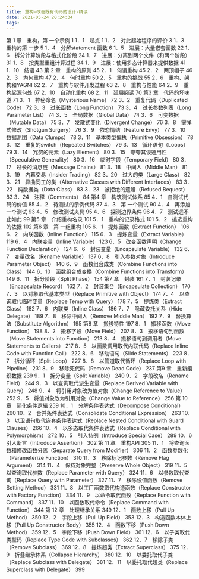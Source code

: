 ```yaml
---
title: 重构-改善既有代码的设计-精读
date: 2021-05-24 20:24:34
tags:
---
```

第 1 章　重构，第 一个示例 1
1．1　起点 1
1．2　对此起始程序的评价 3
1．3　重构的第 一步 5
1．4　分解statement 函数 6
1．5　进展：大量嵌套函数 22
1．6　拆分计算阶段与格式化阶段 24
1．7　进展：分离到两个文件（和两个阶段） 31
1．8　按类型重组计算过程 34
1．9　进展：使用多态计算器来提供数据 41
1．10　结语 43
第 2 章　重构的原则 45
2．1　何谓重构 45
2．2　两顶帽子 46
2．3　为何重构 47
2．4　何时重构 50
2．5　重构的挑战 55
2．6　重构、架构和YAGNI 62
2．7　重构与软件开发过程 63
2．8　重构与性能 64
2．9　重构起源何处 67
2．10　自动化重构 68
2．11　延展阅读 70
第3 章　代码的坏味道 71
3．1　神秘命名（Mysterious Name） 72
3．2　重复代码（Duplicated Code） 72
3．3　过长函数（Long Function） 73
3．4　过长参数列表（Long Parameter List） 74
3．5　全局数据（Global Data） 74
3．6　可变数据（Mutable Data） 75
3．7　发散式变化（Divergent Change） 76
3．8　霰弹式修改（Shotgun Surgery） 76
3．9　依恋情结（Feature Envy） 77
3．10　数据泥团（Data Clumps） 78
3．11　基本类型偏执（Primitive Obsession） 78
3．12　重复的switch（Repeated Switches） 79
3．13　循环语句（Loops） 79
3．14　冗赘的元素（Lazy Element） 80
3．15　夸夸其谈通用性（Speculative Generality） 80
3．16　临时字段（Temporary Field） 80
3．17　过长的消息链（Message Chains） 81
3．18　中间人（Middle Man） 81
3．19　内幕交易（Insider Trading） 82
3．20　过大的类（Large Class） 82
3．21　异曲同工的类（Alternative Classes with Different Interfaces） 83
3．22　纯数据类（Data Class） 83
3．23　被拒绝的遗赠（Refused Bequest） 83
3．24　注释（Comments） 84
第4 章　构筑测试体系 85
4．1　自测试代码的价值 85
4．2　待测试的示例代码 87
4．3　第 一个测试 90
4．4　再添加一个测试 93
4．5　修改测试夹具 95
4．6　探测边界条件 96
4．7　测试远不止如此 99
第5 章　介绍重构名录 101
5．1　重构的记录格式 101
5．2　挑选重构的依据 102
第6 章　第 一组重构 105
6．1　提炼函数（Extract Function） 106
6．2　内联函数（Inline Function） 115
6．3　提炼变量（Extract Variable） 119
6．4　内联变量（Inline Variable） 123
6．5　改变函数声明（Change Function Declaration） 124
6．6　封装变量（Encapsulate Variable） 132
6．7　变量改名（Rename Variable） 137
6．8　引入参数对象（Introduce Parameter Object） 140
6．9　函数组合成类（Combine Functions into Class） 144
6．10　函数组合成变换（Combine Functions into Transform） 149
6．11　拆分阶段（Split Phase） 154
第7 章　封装 161
7．1　封装记录（Encapsulate Record） 162
7．2　封装集合（Encapsulate Collection） 170
7．3　以对象取代基本类型（Replace Primitive with Object） 174
7．4　以查询取代临时变量（Replace Temp with Query） 178
7．5　提炼类（Extract Class） 182
7．6　内联类（Inline Class） 186
7．7　隐藏委托关系（Hide Delegate） 189
7．8　移除中间人（Remove Middle Man） 192
7．9　替换算法（Substitute Algorithm） 195
第8 章　搬移特性 197
8．1　搬移函数（Move Function） 198
8．2　搬移字段（Move Field） 207
8．3　搬移语句到函数（Move Statements into Function） 213
8．4　搬移语句到调用者（Move Statements to Callers） 217
8．5　以函数调用取代内联代码（Replace Inline Code with Function Call） 222
8．6　移动语句（Slide Statements） 223
8．7　拆分循环（Split Loop） 227
8．8　以管道取代循环（Replace Loop with Pipeline） 231
8．9　移除死代码（Remove Dead Code） 237
第9 章　重新组织数据 239
9．1　拆分变量（Split Variable） 240
9．2　字段改名（Rename Field） 244
9．3　以查询取代派生变量（Replace Derived Variable with Query） 248
9．4　将引用对象改为值对象（Change Reference to Value） 252
9．5　将值对象改为引用对象（Change Value to Reference） 256
第 10 章　简化条件逻辑 259
10．1　分解条件表达式（Decompose Conditional） 260
10．2　合并条件表达式（Consolidate Conditional Expression） 263
10．3　以卫语句取代嵌套条件表达式（Replace Nested Conditional with Guard Clauses） 266
10．4　以多态取代条件表达式（Replace Conditional with Polymorphism） 272
10．5　引入特例（Introduce Special Case） 289
10．6　引入断言（Introduce Assertion） 302
第 11 章　重构API 305
11．1　将查询函数和修改函数分离（Separate Query from Modifier） 306
11．2　函数参数化（Parameterize Function） 310
11．3　移除标记参数（Remove Flag Argument） 314
11．4　保持对象完整（Preserve Whole Object） 319
11．5　以查询取代参数（Replace Parameter with Query） 324
11．6　以参数取代查询（Replace Query with Parameter） 327
11．7　移除设值函数（Remove Setting Method） 331
11．8　以工厂函数取代构造函数（Replace Constructor with Factory Function） 334
11．9　以命令取代函数（Replace Function with Command） 337
11．10　以函数取代命令（Replace Command with Function） 344
第 12 章　处理继承关系 349
12．1　函数上移（Pull Up Method） 350
12．2　字段上移（Pull Up Field） 353
12．3　构造函数本体上移（Pull Up Constructor Body） 355
12．4　函数下移（Push Down Method） 359
12．5　字段下移（Push Down Field） 361
12．6　以子类取代类型码（Replace Type Code with Subclasses） 362
12．7　移除子类（Remove Subclass） 369
12．8　提炼超类（Extract Superclass） 375
12．9　折叠继承体系（Collapse Hierarchy） 380
12．10　以委托取代子类（Replace Subclass with Delegate） 381
12．11　以委托取代超类（Replace Superclass with Delegate） 399